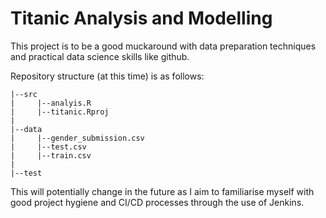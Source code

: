 # Titanic Analysis and Modelling

This project is to be a good muckaround with data preparation techniques and practical data science skills like github.  

Repository structure (at this time) is as follows:  
```
|--src  
|     |--analyis.R  
|     |--titanic.Rproj  
|  
|--data  
|     |--gender_submission.csv  
|     |--test.csv  
|     |--train.csv  
|  
|--test  
```
This will potentially change in the future as I aim to familiarise myself with good project hygiene and CI/CD processes through the use of Jenkins.
